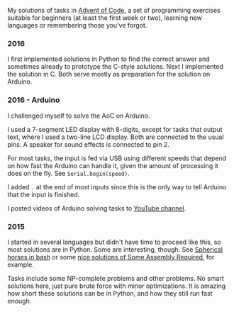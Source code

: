 My solutions of tasks in [Advent of Code](http://adventofcode.com), a set of
programming exercises suitable for beginners (at least the first week or two),
learning new languages or remembering those you've forgot.

### 2016

I first implemented solutions in Python to find the correct answer and sometimes already to prototype the C-style solutions. Next I implemented the solution in C. Both serve mostly as preparation for the solution on Arduino.

### 2016 - Arduino

I challenged myself to solve the AoC on Arduino.

I used a 7-segment LED display with 8-digits, except for tasks that output text, where I used a two-line LCD display. Both are connected to the usual pins. A speaker for sound effects is connected to pin 2.

For most tasks, the input is fed via USB using different speeds that depend on how fast the Arduino can handle it, given the amount of processing it does on the fly. See `Serial.begin(speed)`.

I added `.` at the end of most inputs since this is the only way to tell Arduino that the input is finished.

I posted videos of Arduino solving tasks to [YouTube channel](https://www.youtube.com/playlist?list=PLm-JYoU3uw-aIWvjuzHk2KOQSjLQT6Ac-).

### 2015

I started in several languages but didn't have time to proceed like this, so
most solutions are in Python. Some are interesting, though.
See [Spherical horses in bash](https://github.com/janezd/advent-of-code/blob/master/2015/03%20Spherical%20horses/solution.sh) or some [nice solutions of Some Assembly Required](https://github.com/janezd/advent-of-code/tree/master/2015/07%20Some%20Assembly%20Required),
for example.

Tasks include some NP-complete problems and other problems. No smart solutions
here, just pure brute force with minor optimizations. It is amazing how short
these solutions can be in Python, and how they still run fast enough.
